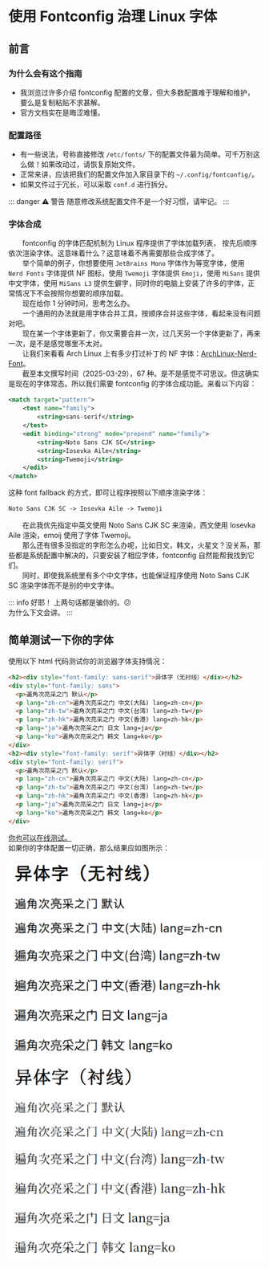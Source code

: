 # 使用 Fontconfig 治理 Linux 字体

## 前言

### 为什么会有这个指南

- 我浏览过许多介绍 fontconfig 配置的文章，但大多数配置难于理解和维护，要么是复制粘贴不求甚解。
- 官方文档实在是晦涩难懂。

### 配置路径

- 有一些说法，号称直接修改 `/etc/fonts/` 下的配置文件最为简单。可千万别这么做！如果改动过，请恢复原始文件。
- 正常来讲，应该把我们的配置文件加入家目录下的 `~/.config/fontconfig/`。
- 如果文件过于冗长，可以采取 `conf.d` 进行拆分。

::: danger ⚠️ 警告
随意修改系统配置文件不是一个好习惯，请牢记。
:::

### 字体合成

&emsp;&emsp;fontconfig 的字体匹配机制为 Linux 程序提供了字体加载列表， 按先后顺序依次渲染字体。这意味着什么？这意味着不再需要那些合成字体了。  
&emsp;&emsp;举个简单的例子，你想要使用 `JetBrains Mono` 字体作为等宽字体，使用 `Nerd Fonts` 字体提供 NF 图标，使用 `Twemoji` 字体提供 `Emoji`，使用 `MiSans` 提供中文字体，使用 `MiSans L3` 提供生僻字，同时你的电脑上安装了许多的字体，正常情况下不会按照你想要的顺序加载。  
&emsp;&emsp;现在给你 1 分钟时间，思考怎么办。  
&emsp;&emsp;一个通用的办法就是用字体合并工具，按顺序合并这些字体，看起来没有问题对吧。  
&emsp;&emsp;现在某一个字体更新了，你又需要合并一次，过几天另一个字体更新了，再来一次，是不是感觉哪里不太对。  
&emsp;&emsp;让我们来看看 Arch Linux 上有多少打过补丁的 NF 字体：[ArchLinux-Nerd-Font](https://archlinux.org/groups/any/nerd-fonts/)。  
&emsp;&emsp;截至本文撰写时间（2025-03-29），67 种。是不是感觉不可思议。但这确实是现在的字体常态。所以我们需要 fontconfig 的字体合成功能。来看以下内容：

```xml
<match target="pattern">
    <test name="family">
        <string>sans-serif</string>
    </test>
    <edit binding="strong" mode="prepend" name="family">
        <string>Noto Sans CJK SC</string>
        <string>Iosevka Aile</string>
        <string>Twemoji</string>
    </edit>
</match>
```

这种 font fallback 的方式，即可让程序按照以下顺序渲染字体：

```txt
Noto Sans CJK SC -> Iosevka Aile -> Twemoji
```

&emsp;&emsp;在此我优先指定中英文使用 Noto Sans CJK SC 来渲染，西文使用 Iosevka Aile 渲染，emoij 使用了字体 Twemoji。  
&emsp;&emsp;那么还有很多没指定的字形怎么办呢，比如日文，韩文，火星文？没关系，那些都是系统配置中解决的，只要安装了相应字体，fontconfig 自然能帮我找到它们。  
&emsp;&emsp;同时，即使我系统里有多个中文字体，也能保证程序使用 Noto Sans CJK SC 渲染字体而不是别的中文字体。

::: info 好耶！
上两句话都是骗你的。😕  
为什么下文会讲。
:::

## 简单测试一下你的字体

使用以下 html 代码测试你的浏览器字体支持情况：

```html
<h2><div style="font-family: sans-serif">异体字（无衬线）</div></h2>
<div style="font-family: sans">
  <p>遍角次亮采之门 默认</p>
  <p lang="zh-cn">遍角次亮采之门 中文(大陆) lang=zh-cn</p>
  <p lang="zh-tw">遍角次亮采之门 中文(台湾) lang=zh-tw</p>
  <p lang="zh-hk">遍角次亮采之门 中文(香港) lang=zh-hk</p>
  <p lang="ja">遍角次亮采之门 日文 lang=ja</p>
  <p lang="ko">遍角次亮采之门 韩文 lang=ko</p>
</div>
<h2><div style="font-family: serif">异体字（衬线）</div></h2>
<div style="font-family: serif">
  <p>遍角次亮采之门 默认</p>
  <p lang="zh-cn">遍角次亮采之门 中文(大陆) lang=zh-cn</p>
  <p lang="zh-tw">遍角次亮采之门 中文(台湾) lang=zh-tw</p>
  <p lang="zh-hk">遍角次亮采之门 中文(香港) lang=zh-hk</p>
  <p lang="ja">遍角次亮采之门 日文 lang=ja</p>
  <p lang="ko">遍角次亮采之门 韩文 lang=ko</p>
</div>
```

[你也可以在线测试。](/fontconfigtest.html)  
如果你的字体配置一切正确，那么结果应如图所示：

![CJK Test](./images/cjktest.png)
